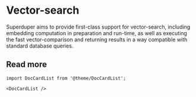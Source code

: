 # Vector-search

Superduper aims to provide first-class support for 
vector-search, including embedding computation in preparation
and run-time, as well as executing the fast vector-comparison 
and returning results in a way compatible with standard database
queries.

## Read more

```mdx-code-block
import DocCardList from '@theme/DocCardList';

<DocCardList />
```

